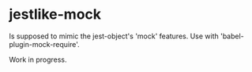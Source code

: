 # jestlike-mock

Is supposed to mimic the jest-object's 'mock' features. Use with 'babel-plugin-mock-require'.

Work in progress.